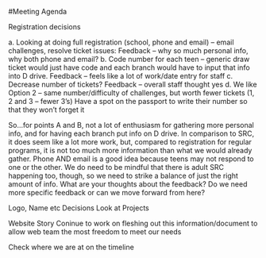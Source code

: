 #Meeting Agenda

Registration decisions

a.	Looking at doing full registration (school, phone and email) – email challenges, resolve ticket issues: Feedback – why so much personal info, why both phone and email?
b.	Code number for each teen – generic draw ticket would just have code and each branch would have to input that info into D drive.  Feedback – feels like a lot of work/date entry for staff
c.	Decrease number of tickets?  Feedback – overall staff thought yes
d.	We like Option 2 – same number/difficulty of challenges, but worth fewer tickets (1, 2 and 3 – fewer 3’s)
Have a spot on the passport to write their number so that they won’t forget it

So…for points A and B, not a lot of enthusiasm for gathering more personal info, and for having each branch put info on D drive. In comparison to SRC, it does seem like a lot more work, but, compared to registration for regular programs, it is not too much more information than what we would already gather. Phone AND email is a good idea because teens may not respond to one or the other. We do need to be mindful that there is adult SRC happening too, though, so we need to strike a balance of just the right amount of info. What are your thoughts about the feedback? Do we need more specific feedback or can we move forward from here?

Logo, Name etc Decisions
Look at Projects

Website Story
Coninue to work on fleshing out this information/document to allow web team the most freedom to meet our needs

Check where we are at on the timeline
